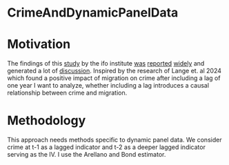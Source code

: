 # CrimeAndDynamicPanelData

# Motivation
The findings of this [study](study|https://www.ifo.de/publikationen/2025/aufsatz-zeitschrift/steigert-migration-die-kriminalitaet-ein-datenbasierter-blick) by the ifo institute [was](https://www.zdf.de/nachrichten/politik/deutschland/auslaender-kriminalitaet-studie-ifo-polizeiliche-kriminalstatistik-100.html) [reported](https://www.dw.com/en/study-finds-immigration-has-not-raised-german-crime-rate/a-71691228) [widely](https://www.reuters.com/world/europe/higher-proportion-migrants-does-not-mean-more-crime-german-institute-says-2025-02-18/) and generated a lot of [discussion](https://www.reddit.com/r/Wirtschaftsweise/comments/1ivsimq/das_problem_mit_der_migration_f%C3%BChrt_nicht_zu_mehr/).
Inspired by the research of Lange et. al 2024 which found a positive impact of migration on crime after including a lag of one year I want to analyze, whether including a lag introduces a causal relationship between crime and migration.

# Methodology
This approach needs methods specific to dynamic panel data. We consider crime at t-1 as a lagged indicator and t-2 as a deeper lagged indicator serving as the IV. I use the Arellano and Bond estimator.
